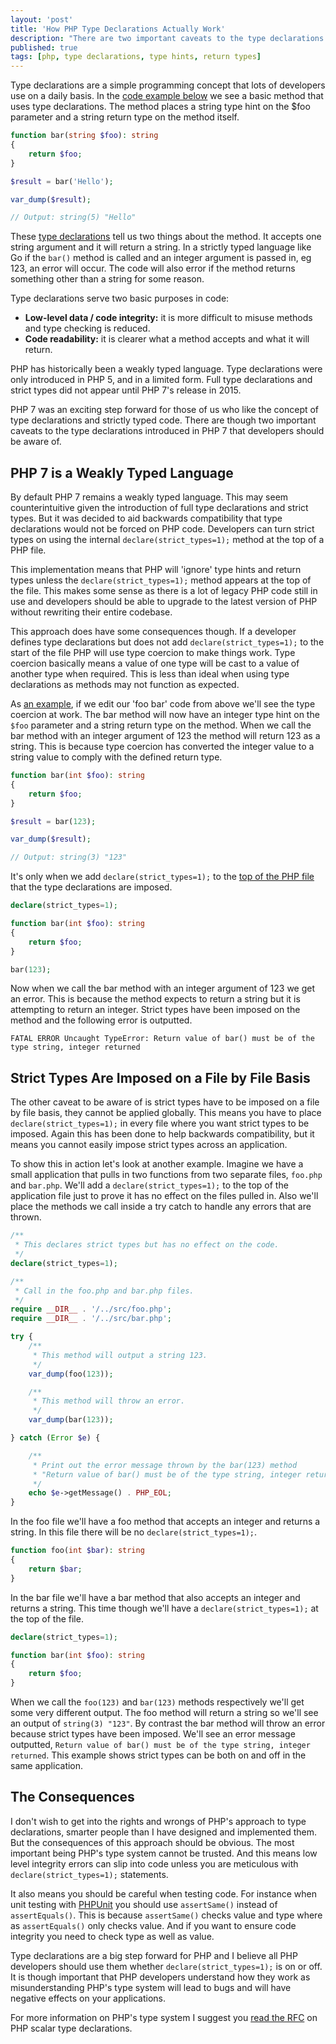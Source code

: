 ```yaml
---
layout: 'post'
title: 'How PHP Type Declarations Actually Work'
description: "There are two important caveats to the type declarations introduced in PHP 7 that developers should be aware of."
published: true
tags: [php, type declarations, type hints, return types]
---
```


Type declarations are a simple programming concept that lots of developers use on a daily basis. In the [code example below](https://3v4l.org/PJOaL) we see a basic method that uses type declarations. The method places a string type hint on the $foo parameter and a string return type on the method itself.

```php
function bar(string $foo): string
{
    return $foo;
}

$result = bar('Hello');

var_dump($result);

// Output: string(5) "Hello"
```

These [type declarations](https://en.wikipedia.org/wiki/Declaration_(computer_programming)) tell us two things about the method. It accepts one string argument and it will return a string. In a strictly typed language like Go if the `bar()` method is called and an integer argument is passed in, eg 123, an error will occur. The code will also error if the method returns something other than a string for some reason.

Type declarations serve two basic purposes in code:

- **Low-level data / code integrity:** it is more difficult to misuse methods and type checking is reduced.
- **Code readability:** it is clearer what a method accepts and what it will return.

PHP has historically been a weakly typed language. Type declarations were only introduced in PHP 5, and in a limited form. Full type declarations and strict types did not appear until PHP 7's release in 2015.

PHP 7 was an exciting step forward for those of us who like the concept of type declarations and strictly typed code. There are though two important caveats to the type declarations introduced in PHP 7 that developers should be aware of.

## PHP 7 is a Weakly Typed Language

By default PHP 7 remains a weakly typed language. This may seem counterintuitive given the introduction of full type declarations and strict types. But it was decided to aid backwards compatibility that type declarations would not be forced on PHP code. Developers can turn strict types on using the internal `declare(strict_types=1);` method at the top of a PHP file.

This implementation means that PHP will 'ignore' type hints and return types unless the `declare(strict_types=1);` method appears at the top of the file. This makes some sense as there is a lot of legacy PHP code still in use and developers should be able to upgrade to the latest version of PHP without rewriting their entire codebase.

This approach does have some consequences though. If a developer defines type declarations but does not add `declare(strict_types=1);` to the start of the file PHP will use type coercion to make things work. Type coercion basically means a value of one type will be cast to a value of another type when required. This is less than ideal when using type declarations as methods may not function as expected.

As [an example](https://3v4l.org/EGpLn), if we edit our 'foo bar' code from above we'll see the type coercion at work. The bar method will now have an integer type hint on the `$foo` parameter and a string return type on the method. When we call the bar method with an integer argument of 123 the method will return 123 as a string. This is because type coercion has converted the integer value to a string value to comply with the defined return type.

```php
function bar(int $foo): string
{
    return $foo;
}

$result = bar(123);

var_dump($result);

// Output: string(3) "123"
```

It's only when we add `declare(strict_types=1);` to the [top of the PHP file](https://3v4l.org/dtYQ9) that the type declarations are imposed.

```php
declare(strict_types=1);

function bar(int $foo): string
{
    return $foo;
}

bar(123);
```

Now when we call the bar method with an integer argument of 123 we get an error. This is because the method expects to return a string but it is attempting to return an integer. Strict types have been imposed on the method and the following error is outputted.

```
FATAL ERROR Uncaught TypeError: Return value of bar() must be of the type string, integer returned
```

## Strict Types Are Imposed on a File by File Basis

The other caveat to be aware of is strict types have to be imposed on a file by file basis, they cannot be applied globally. This means you have to place `declare(strict_types=1);` in every file where you want strict types to be imposed. Again this has been done to help backwards compatibility, but it means you cannot easily impose strict types across an application.

To show this in action let's look at another example. Imagine we have a small application that pulls in two functions from two separate files, `foo.php` and `bar.php`. We'll add a `declare(strict_types=1);` to the top of the application file just to prove it has no effect on the files pulled in. Also we'll place the methods we call inside a try catch to handle any errors that are thrown.

```php
/**
 * This declares strict types but has no effect on the code.
 */
declare(strict_types=1);

/**
 * Call in the foo.php and bar.php files.
 */
require __DIR__ . '/../src/foo.php';
require __DIR__ . '/../src/bar.php';

try {
    /**
     * This method will output a string 123.
     */
    var_dump(foo(123));

    /**
     * This method will throw an error.
     */
    var_dump(bar(123));

} catch (Error $e) {

    /**
     * Print out the error message thrown by the bar(123) method
     * "Return value of bar() must be of the type string, integer returned"
     */
    echo $e->getMessage() . PHP_EOL;
}
```

In the foo file we'll have a foo method that accepts an integer and returns a string. In this file there will be no `declare(strict_types=1);`.

```php
function foo(int $bar): string
{
    return $bar;
}
```

In the bar file we'll have a bar method that also accepts an integer and returns a string. This time though we'll have a `declare(strict_types=1);` at the top of the file.

```php
declare(strict_types=1);

function bar(int $foo): string
{
    return $foo;
}
```

When we call the `foo(123)` and `bar(123)` methods respectively we'll get some very different output. The foo method will return a string so we'll see an output of `string(3) "123"`. By contrast the bar method will throw an error because strict types have been imposed. We'll see an error message outputted, `Return value of bar() must be of the type string, integer returned`. This example shows strict types can be both on and off in the same application.

## The Consequences

I don't wish to get into the rights and wrongs of PHP's approach to type declarations, smarter people than I have designed and implemented them. But the consequences of this approach should be obvious. The most important being PHP's type system cannot be trusted. And this means low level integrity errors can slip into code unless you are meticulous with `declare(strict_types=1);` statements.

It also means you should be careful when testing code. For instance when unit testing with [PHPUnit](https://phpunit.de/manual/6.5/en/appendixes.assertions.html#appendixes.assertions.assertSame) you should use `assertSame()` instead of `assertEquals()`. This is because `assertSame()` checks value and type where as `assertEquals()` only checks value. And if you want to ensure code integrity you need to check type as well as value.

Type declarations are a big step forward for PHP and I believe all PHP developers should use them whether `declare(strict_types=1);` is on or off. It is though important that PHP developers understand how they work as misunderstanding PHP's type system will lead to bugs and will have negative effects on your applications.

For more information on PHP's type system I suggest you [read the RFC](https://wiki.php.net/rfc/scalar_type_hints_v5) on PHP scalar type declarations.
